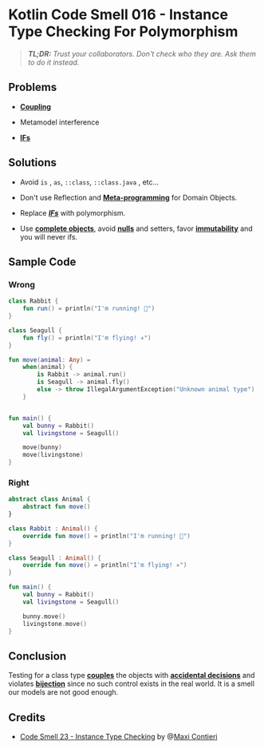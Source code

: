 # Kotlin Code Smell 016 - Instance Type Checking For Polymorphism

> ***TL;DR:*** *Trust your collaborators. Don't check who they are. Ask them to do it instead.*

## **Problems**

*   [**Coupling**](https://maximilianocontieri.com/coupling-the-one-and-only-software-design-problem)
    
*   Metamodel interference
    
*   [**IFs**](https://maximilianocontieri.com/how-to-get-rid-of-annoying-ifs-forever)
    

## Solutions

*   Avoid `is` , `as`, `::class`, `::class.java` , etc...
    
*   Don't use Reflection and [**Meta-programming**](https://maximilianocontieri.com/laziness-i-meta-programming) for Domain Objects.
    
*   Replace [***IFs***](https://maximilianocontieri.com/how-to-get-rid-of-annoying-ifs-forever) with polymorphism.
    
*   Use [**complete objects**](https://maximilianocontieri.com/nude-models-part-i-setters), avoid [**nulls**](https://maximilianocontieri.com/code-smell-12-null) and setters, favor [**immutability**](https://maximilianocontieri.com/the-evil-powers-of-mutants) and you will never ifs.
    

## Sample Code

### Wrong

```kotlin
class Rabbit {
    fun run() = println("I'm running! 🏃‍")
}

class Seagull {
    fun fly() = println("I'm flying! ✈️")
}

fun move(animal: Any) =
    when(animal) {
        is Rabbit -> animal.run()
        is Seagull -> animal.fly()
        else -> throw IllegalArgumentException("Unknown animal type")
    }


fun main() {
    val bunny = Rabbit()
    val livingstone = Seagull()

    move(bunny)
    move(livingstone)
}
```

### Right

```kotlin
abstract class Animal {
    abstract fun move()
}

class Rabbit : Animal() {
    override fun move() = println("I'm running! 🏃‍")
}

class Seagull : Animal() {
    override fun move() = println("I'm flying! ✈️")
}

fun main() {
    val bunny = Rabbit()
    val livingstone = Seagull()

    bunny.move()
    livingstone.move()
}
```

## **Conclusion**

Testing for a class type [**couples**](https://maximilianocontieri.com/coupling-the-one-and-only-software-design-problem) the objects with [**accidental decisions**](https://maximilianocontieri.com/no-silver-bullet) and violates [**bijection**](https://maximilianocontieri.com/the-one-and-only-software-design-principle) since no such control exists in the real world. It is a smell our models are not good enough.

## Credits

*   [Code Smell 23 - Instance Type Checking](https://maximilianocontieri.com/code-smell-23-instance-type-checking) by @[Maxi Contieri](@mcsee)